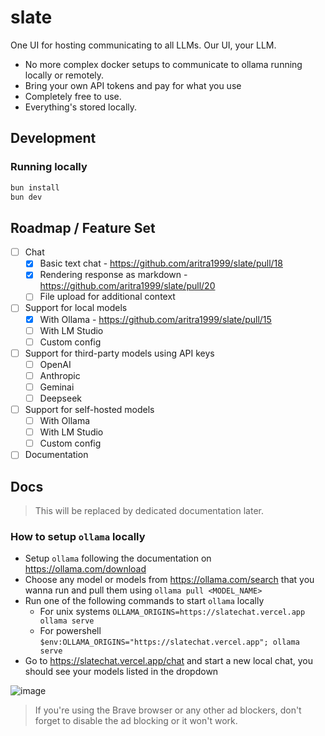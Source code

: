 # slate
One UI for hosting communicating to all LLMs. Our UI, your LLM. 
- No more complex docker setups to communicate to ollama running locally or remotely. 
- Bring your own API tokens and pay for what you use
- Completely free to use.
- Everything's stored locally. 

## Development

### Running locally

```sh
bun install
bun dev
```

## Roadmap / Feature Set
- [ ] Chat
  - [x] Basic text chat - https://github.com/aritra1999/slate/pull/18
  - [x] Rendering response as markdown - https://github.com/aritra1999/slate/pull/20
  - [ ] File upload for additional context
- [ ] Support for local models
  - [x] With Ollama - https://github.com/aritra1999/slate/pull/15
  - [ ] With LM Studio
  - [ ] Custom config
- [ ] Support for third-party models using API keys
  - [ ] OpenAI
  - [ ] Anthropic
  - [ ] Geminai
  - [ ] Deepseek
- [ ] Support for self-hosted models
  - [ ] With Ollama
  - [ ] With LM Studio
  - [ ] Custom config
- [ ] Documentation

## Docs
> This will be replaced by dedicated documentation later.

### How to setup `ollama` locally
- Setup `ollama` following the documentation on https://ollama.com/download
- Choose any model or models from https://ollama.com/search that you wanna run and pull them using `ollama pull <MODEL_NAME>`
- Run one of the following commands to start `ollama` locally
  - For unix systems `OLLAMA_ORIGINS=https://slatechat.vercel.app ollama serve`
  - For powershell `$env:OLLAMA_ORIGINS="https://slatechat.vercel.app"; ollama serve`
- Go to https://slatechat.vercel.app/chat and start a new local chat, you should see your models listed in the dropdown

![image](https://github.com/user-attachments/assets/9155eda5-88e2-4ad1-8e87-2474709b3e42)

> If you're using the Brave browser or any other ad blockers, don't forget to disable the ad blocking or it won't work.
